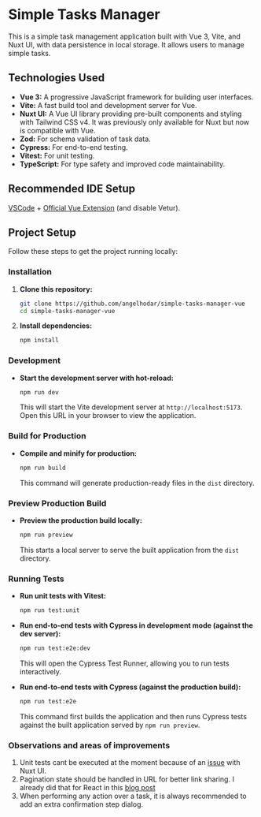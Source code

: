 # Simple Tasks Manager

This is a simple task management application built with Vue 3, Vite, and Nuxt UI, with data persistence in local storage. It allows users to manage simple tasks.

## Technologies Used

* **Vue 3:** A progressive JavaScript framework for building user interfaces.
* **Vite:** A fast build tool and development server for Vue.
* **Nuxt UI:** A Vue UI library providing pre-built components and styling with Tailwind CSS v4. It was previously only available for Nuxt but now is compatible with Vue.
* **Zod:** For schema validation of task data.
* **Cypress:** For end-to-end testing.
* **Vitest:** For unit testing.
* **TypeScript:** For type safety and improved code maintainability.

## Recommended IDE Setup

[VSCode](https://code.visualstudio.com/) + [Official Vue Extension](https://marketplace.visualstudio.com/items?itemName=Vue.volar) (and disable Vetur).

## Project Setup

Follow these steps to get the project running locally:

### Installation

1. **Clone this repository:**
   ```sh
   git clone https://github.com/angelhodar/simple-tasks-manager-vue
   cd simple-tasks-manager-vue
   ```

2. **Install dependencies:**
   ```sh
   npm install
   ```

### Development

* **Start the development server with hot-reload:**
   ```sh
   npm run dev
   ```
   This will start the Vite development server at `http://localhost:5173`. Open this URL in your browser to view the application.

### Build for Production

* **Compile and minify for production:**
   ```sh
   npm run build
   ```
   This command will generate production-ready files in the `dist` directory.

### Preview Production Build

* **Preview the production build locally:**
   ```sh
   npm run preview
   ```
   This starts a local server to serve the built application from the `dist` directory.

### Running Tests

* **Run unit tests with Vitest:**
   ```sh
   npm run test:unit
   ```

* **Run end-to-end tests with Cypress in development mode (against the dev server):**
   ```sh
   npm run test:e2e:dev
   ```
   This will open the Cypress Test Runner, allowing you to run tests interactively.

* **Run end-to-end tests with Cypress (against the production build):**
   ```sh
   npm run test:e2e
   ```
   This command first builds the application and then runs Cypress tests against the built application served by `npm run preview`.

### Observations and areas of improvements

1. Unit tests cant be executed at the moment because of an [issue](https://github.com/nuxt/ui/issues/3213) with Nuxt UI.
2. Pagination state should be handled in URL for better link sharing. I already did that for React in this [blog post](https://angelhodar.com/blog/reusable-usequeryparams-hook-nextjs-validation-zod)
3. When performing any action over a task, it is always recommended to add an extra confirmation step dialog.